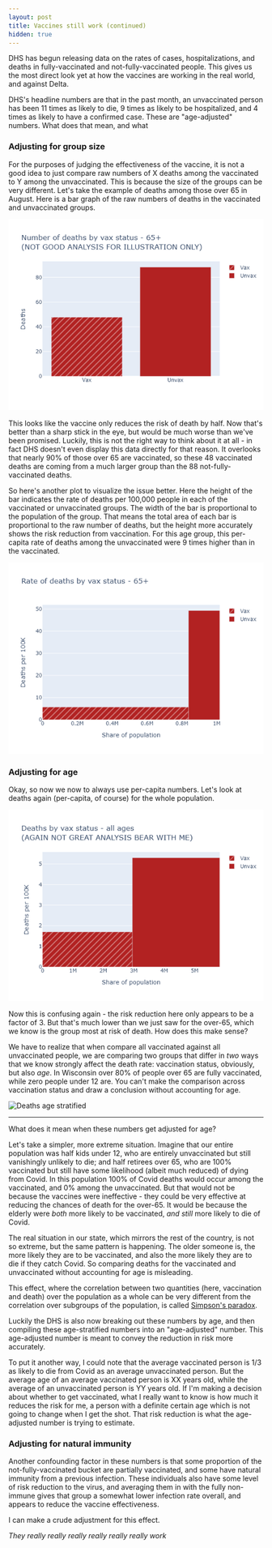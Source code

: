 ```yaml
---
layout: post
title: Vaccines still work (continued)
hidden: true
---
```


DHS has begun releasing data on the rates of cases, hospitalizations, and deaths in fully-vaccinated and not-fully-vaccinated people. This gives us the most direct look yet at how the vaccines are working in the real world, and against Delta.

DHS's headline numbers are that in the past month, an unvaccinated person has been 11 times as likely to die, 9 times as likely to be hospitalized, and 4 times as likely to have a confirmed case. These are "age-adjusted" numbers. What does that mean, and what 

### Adjusting for group size
For the purposes of judging the effectiveness of the vaccine, it is not a good idea to just compare raw numbers of X deaths among the vaccinated to Y among the unvaccinated. This is because the size of the groups can be very different. Let's take the example of deaths among those over 65 in August. Here is a bar graph of the raw numbers of deaths in the vaccinated and unvaccinated groups.

![65+ raw deaths](../assets/VaxBarAge-DeathRaw-65.png)

This looks like the vaccine only reduces the risk of death by half. Now that's better than a sharp stick in the eye, but would be much worse than we've been promised. Luckily, this is not the right way to think about it at all - in fact DHS doesn't even display this data directly for that reason. It overlooks that nearly 90% of those over 65 are vaccinated, so these 48 vaccinated deaths are coming from a much larger group than the 88 not-fully-vaccinated deaths.

So here's another plot to visualize the issue better. Here the height of the bar indicates the rate of deaths per 100,000 people in each of the vaccinated or unvaccinated groups. The width of the bar is proportional to the population of the group. That means the total area of each bar is proportional to the raw number of deaths, but the height more accurately shows the risk reduction from vaccination. For this age group, this per-capita rate of deaths among the unvaccinated were 9 times higher than in the vaccinated.

![65+ death rates](../assets/VaxBarAge-Death-65.png)


### Adjusting for age
Okay, so now we now to always use per-capita numbers. Let's look at deaths again (per-capita, of course) for the whole population.

![Deaths whole population](../assets/VaxBarAge-Death-Total.png)

Now this is confusing again - the risk reduction here only appears to be a factor of 3. But that's much lower than we just saw for the over-65, which we know is the group most at risk of death. How does this make sense?

We have to realize that when compare all vaccinated against all unvaccinated people, we are comparing two groups that differ in *two* ways that we know strongly affect the death rate: vaccination status, obviously, but also *age*. In Wisconsin over 80% of people over 65 are fully vaccinated, while zero people under 12 are. You can't make the comparison across vaccination status and draw a conclusion without accounting for age.

![Deaths age stratified](../assets/VaxBarAge-Death-AgeStrat.png)



---




What does it mean when these numbers get adjusted for age? 

Let's take a simpler, more extreme situation. Imagine that our entire population was half kids under 12, who are entirely unvaccinated but still vanishingly unlikely to die; and half retirees over 65, who are 100% vaccinated but still have some likelihood (albeit much reduced) of dying from Covid. In this population 100% of Covid deaths would occur among the vaccinated, and 0% among the unvaccinated. But that would not be because the vaccines were ineffective - they could be very effective at reducing the chances of death for the over-65. It would be because the elderly were *both* more likely to be vaccinated, *and still* more likely to die of Covid. 

The real situation in our state, which mirrors the rest of the country, is not so extreme, but the same pattern is happening. The older someone is, the more likely they are to be vaccinated, and also the more likely they are to die if they catch Covid. So comparing deaths for the vaccinated and unvaccinated without accounting for age is misleading.

This effect, where the correlation between two quantities (here, vaccination and death) over the population as a whole can be very different from the correlation over subgroups of the population, is called [Simpson's paradox](https://en.wikipedia.org/wiki/Simpson%27s_paradox).

Luckily the DHS is also now breaking out these numbers by age, and then compiling these age-stratified numbers into an "age-adjusted" number. This age-adjusted number is meant to convey the reduction in risk more accurately. 

To put it another way, I could note that the average vaccinated person is 1/3 as likely to die from Covid as an average unvaccinated person. But the average age of an average vaccinated person is XX years old, while the average of an unvaccinated person is YY years old.  If I'm making a decision about whether to get vaccinated, what I really want to know is how much it reduces the risk for me, a person with a definite certain age which is not going to change when I get the shot. That risk reduction is what the age-adjusted number is trying to estimate.


### Adjusting for natural immunity
Another confounding factor in these numbers is that some proportion of the not-fully-vaccinated bucket are partially vaccinated, and some have natural immunity from a previous infection. These individuals also have some level of risk reduction to the virus, and averaging them in with the fully non-immune gives that group a somewhat lower infection rate overall, and appears to reduce the vaccine effectiveness.

I can make a crude adjustment for this effect.





*They really really really really really really work*
